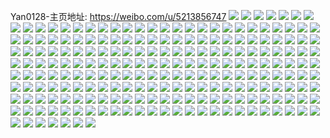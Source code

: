 Yan0128-主页地址: https://weibo.com/u/5213856747 
![](https://wx4.sinaimg.cn/mw2000/005GQOjFly1h9ggmlgf78j31400u0wls.jpg) 
![](https://wx4.sinaimg.cn/mw2000/005GQOjFly1h9ggmlrpn9j31400u0jvq.jpg) 
![](https://wx4.sinaimg.cn/mw2000/005GQOjFly1h9ggmm8pmdj30u00u0wjt.jpg) 
![](https://wx4.sinaimg.cn/mw2000/005GQOjFly1h9g0aamgehj30yg0ygn77.jpg) 
![](https://wx4.sinaimg.cn/mw2000/005GQOjFly1h9g05rvwpvj33402czqv7.jpg) 
![](https://wx4.sinaimg.cn/mw2000/005GQOjFly1h9g129zkzsj32wo26inpf.jpg) 
![](https://wx4.sinaimg.cn/mw2000/005GQOjFly1h9dizcbwhuj30u0140tgm.jpg) 
![](https://wx4.sinaimg.cn/mw2000/005GQOjFly1h9diz6pb2qj31410u0jxr.jpg) 
![](https://wx4.sinaimg.cn/mw2000/005GQOjFly1h9diyb1hp7j30u01hc4cw.jpg) 
![](https://wx4.sinaimg.cn/mw2000/005GQOjFly1h9diyct20ej31400u0qcx.jpg) 
![](https://wx4.sinaimg.cn/mw2000/005GQOjFly1h9diybfti6j30u00u078h.jpg) 
![](https://wx4.sinaimg.cn/mw2000/005GQOjFly1h9diyeljtfj30u0190n4d.jpg) 
![](https://wx4.sinaimg.cn/mw2000/005GQOjFly1h9diye8kj1j31400u00zy.jpg) 
![](https://wx4.sinaimg.cn/mw2000/005GQOjFly1h9diydb2iwj31910u0n6i.jpg) 
![](https://wx4.sinaimg.cn/mw2000/005GQOjFly1h9dj1bdf8hj30u0140wl2.jpg) 
![](https://wx4.sinaimg.cn/mw2000/005GQOjFly1h8d5cqusy0j30u00u0tek.jpg) 
![](https://wx4.sinaimg.cn/mw2000/005GQOjFly1h6qqyk86gkj31400u015k.jpg) 
![](https://wx4.sinaimg.cn/mw2000/005GQOjFly1h6qqyl2ziwj30u0140gsk.jpg) 
![](https://wx4.sinaimg.cn/mw2000/005GQOjFly1h6qqynv37dj30u0140wk7.jpg) 
![](https://wx4.sinaimg.cn/mw2000/005GQOjFly1h6qqyou7z2j30u0140q7l.jpg) 
![](https://wx4.sinaimg.cn/mw2000/005GQOjFly1h6qqyq6b2qj30u0140aib.jpg) 
![](https://wx4.sinaimg.cn/mw2000/005GQOjFly1h6qqymzsquj30u01407ew.jpg) 
![](https://wx4.sinaimg.cn/mw2000/005GQOjFly1h6qr3qzk6lj30u014045g.jpg) 
![](https://wx4.sinaimg.cn/mw2000/005GQOjFly1h6qqypk2oij30u0140wqs.jpg) 
![](https://wx4.sinaimg.cn/mw2000/005GQOjFly1h643nf3dxbj32691mpnpd.jpg) 
![](https://wx4.sinaimg.cn/mw2000/005GQOjFly1h643ncubg8j31o028b1ky.jpg) 
![](https://wx4.sinaimg.cn/mw2000/005GQOjFly1h643q3zumtj33402c0u0x.jpg) 
![](https://wx4.sinaimg.cn/mw2000/005GQOjFly1h5xz3c19ewj31sc2dsk9q.jpg) 
![](https://wx4.sinaimg.cn/mw2000/005GQOjFly1h5xz39q5cfj32c0340qv6.jpg) 
![](https://wx4.sinaimg.cn/mw2000/005GQOjFly1h5xzd4bc4vj32c03407wj.jpg) 
![](https://wx4.sinaimg.cn/mw2000/005GQOjFly1h5xzmblu03j32c0340b2b.jpg) 
![](https://wx4.sinaimg.cn/mw2000/005GQOjFly1h5xz3kl87tj32c0340b2a.jpg) 
![](https://wx4.sinaimg.cn/mw2000/005GQOjFly1h5xz3jhh1xj32c03401kz.jpg) 
![](https://wx4.sinaimg.cn/mw2000/005GQOjFly1h5xz3ax2rbj32362s87ff.jpg) 
![](https://wx4.sinaimg.cn/mw2000/005GQOjFly1h5xz5c7vsmj32c0340b2a.jpg) 
![](https://wx4.sinaimg.cn/mw2000/005GQOjFly1h5ekpkn03cj30u00u0wi0.jpg) 
![](https://wx4.sinaimg.cn/mw2000/005GQOjFly1h5ejro0nnej30u014043x.jpg) 
![](https://wx4.sinaimg.cn/mw2000/005GQOjFly1h4ltp131b6j30u00u00ww.jpg) 
![](https://wx4.sinaimg.cn/mw2000/005GQOjFly1h4ltp1n3o1j30u01407cx.jpg) 
![](https://wx4.sinaimg.cn/mw2000/005GQOjFly1h4ltp0ucvcj30u00u0afu.jpg) 
![](https://wx4.sinaimg.cn/mw2000/005GQOjFly1h4ltp2wdxxj30u00u0ag6.jpg) 
![](https://wx4.sinaimg.cn/mw2000/005GQOjFly1h4ltp248b8j30u0140tgh.jpg) 
![](https://wx4.sinaimg.cn/mw2000/005GQOjFly1h4ltp2iv4dj30u00u0wjp.jpg) 
![](https://wx4.sinaimg.cn/mw2000/005GQOjFly1h4jfpn3t1yj31401hcqia.jpg) 
![](https://wx4.sinaimg.cn/mw2000/005GQOjFly1h4jfpp3tdoj313y1hakgc.jpg) 
![](https://wx4.sinaimg.cn/mw2000/005GQOjFly1h4jfpspl9xj328y2zykjn.jpg) 
![](https://wx4.sinaimg.cn/mw2000/005GQOjFly1h1l5871u9hj30u00u0dkz.jpg) 
![](https://wx4.sinaimg.cn/mw2000/005GQOjFly1h1l5bcmjtlj31400u0th7.jpg) 
![](https://wx4.sinaimg.cn/mw2000/005GQOjFly1h0ujqiw1ygj32c0340e84.jpg) 
![](https://wx4.sinaimg.cn/mw2000/005GQOjFly1h0ujnuhxgaj32c02c0x6p.jpg) 
![](https://wx4.sinaimg.cn/mw2000/005GQOjFly1h0ujogqc6yj32c02c0qv6.jpg) 
![](https://wx4.sinaimg.cn/mw2000/005GQOjFly1h0ujqkxowdj32c02c0npe.jpg) 
![](https://wx4.sinaimg.cn/mw2000/005GQOjFly1h0ujp4wiv9j32bc334hdv.jpg) 
![](https://wx4.sinaimg.cn/mw2000/005GQOjFly1h0ujrl4sxdj32bc334qv6.jpg) 
![](https://wx4.sinaimg.cn/mw2000/005GQOjFly1h0ujo51cifj32bc1qiu0y.jpg) 
![](https://wx4.sinaimg.cn/mw2000/005GQOjFly1h0gkn2lvx9j30u014011x.jpg) 
![](https://wx4.sinaimg.cn/mw2000/005GQOjFly1h0gkn3x8pwj31400u0qcz.jpg) 
![](https://wx4.sinaimg.cn/mw2000/005GQOjFly1h0gkn7dc7tj30u014047h.jpg) 
![](https://wx4.sinaimg.cn/mw2000/005GQOjFly1h0gkn6haslj30u0140wjv.jpg) 
![](https://wx4.sinaimg.cn/mw2000/005GQOjFly1gzc5zpa33gj33402c0hdw.jpg) 
![](https://wx4.sinaimg.cn/mw2000/005GQOjFly1gzc5zidfvsj31q41q4e4e.jpg) 
![](https://wx4.sinaimg.cn/mw2000/005GQOjFly1gzc5zq8hknj32c02c0hdt.jpg) 
![](https://wx4.sinaimg.cn/mw2000/005GQOjFly1gzc5zrscqxj32c02c04qq.jpg) 
![](https://wx4.sinaimg.cn/mw2000/005GQOjFly1gzc5zgdf0jj318218219c.jpg) 
![](https://wx4.sinaimg.cn/mw2000/005GQOjFly1gzc5zkaozpj333z2bzu0z.jpg) 
![](https://wx4.sinaimg.cn/mw2000/005GQOjFly1gzc5zhyztoj32c0340npe.jpg) 
![](https://wx4.sinaimg.cn/mw2000/005GQOjFly1gzc5zn14jej32c02c0npe.jpg) 
![](https://wx4.sinaimg.cn/mw2000/005GQOjFly1gzc5zldj5lj32c02c07wj.jpg) 
![](https://wx4.sinaimg.cn/mw2000/005GQOjFly1gubw7ywpubj60u01407fx02.jpg) 
![](https://wx4.sinaimg.cn/mw2000/005GQOjFly1gubwb7mjdwj30u0140dpo.jpg) 
![](https://wx4.sinaimg.cn/mw2000/005GQOjFly1gubwawaoimj60u014dgxj02.jpg) 
![](https://wx4.sinaimg.cn/mw2000/005GQOjFly1gu4o6y9casj60r810agws02.jpg) 
![](https://wx4.sinaimg.cn/mw2000/005GQOjFly1gs2pdalx70j30u00u011h.jpg) 
![](https://wx4.sinaimg.cn/mw2000/005GQOjFly1gs2pd9yu7gj30u00u046h.jpg) 
![](https://wx4.sinaimg.cn/mw2000/005GQOjFly1gs2pd7h5cfj60u00u0dlr02.jpg) 
![](https://wx4.sinaimg.cn/mw2000/005GQOjFly1gs2pd82mbbj30u00u07gp.jpg) 
![](https://wx4.sinaimg.cn/mw2000/005GQOjFly1gs2pd8oms9j30u00u0amt.jpg) 
![](https://wx4.sinaimg.cn/mw2000/005GQOjFly1gs2pdac7maj60u00u0dod02.jpg) 
![](https://wx4.sinaimg.cn/mw2000/005GQOjFly1gs2pd9lze1j30u10u045f.jpg) 
![](https://wx4.sinaimg.cn/mw2000/005GQOjFly1gs2pgz5urzj30u014045f.jpg) 
![](https://wx4.sinaimg.cn/mw2000/005GQOjFly1gqkhsjrb36j32c03407wl.jpg) 
![](https://wx4.sinaimg.cn/mw2000/005GQOjFly1gqkhsevwtlj32c03407wj.jpg) 
![](https://wx4.sinaimg.cn/mw2000/005GQOjFly1gqkhse7tqyj30rt15ph2c.jpg) 
![](https://wx4.sinaimg.cn/mw2000/005GQOjFly1gqkhshlid8j32bb3321ky.jpg) 
![](https://wx4.sinaimg.cn/mw2000/005GQOjFly1gqki5xc8puj30rt27k4qp.jpg) 
![](https://wx4.sinaimg.cn/mw2000/005GQOjFly1gqkhsif0scj32c02c04qr.jpg) 
![](https://wx4.sinaimg.cn/mw2000/005GQOjFly1gqkhsgp0qmj32c02c0e82.jpg) 
![](https://wx4.sinaimg.cn/mw2000/005GQOjFly1gqkhsm1q9pj32c0340qv6.jpg) 
![](https://wx4.sinaimg.cn/mw2000/005GQOjFly1gqkhsg0fz8j32c02c0b2b.jpg) 
![](https://wx4.sinaimg.cn/mw2000/005GQOjFly1gq4e5iz3vjj32bb332kjm.jpg) 
![](https://wx4.sinaimg.cn/mw2000/005GQOjFly1gq4ej8xqivj30u00min1u.jpg) 
![](https://wx4.sinaimg.cn/mw2000/005GQOjFly1gq4e5qtcgaj32c03407wi.jpg) 
![](https://wx4.sinaimg.cn/mw2000/005GQOjFly1gq4e5hdsvdj33332bbe83.jpg) 
![](https://wx4.sinaimg.cn/mw2000/005GQOjFly1gq4ej88xmej32bz3514qs.jpg) 
![](https://wx4.sinaimg.cn/mw2000/005GQOjFly1gq4e5g037jj32bb3324qq.jpg) 
![](https://wx4.sinaimg.cn/mw2000/005GQOjFly1gq4e7b9yzkj32c02c07wi.jpg) 
![](https://wx4.sinaimg.cn/mw2000/005GQOjFly1gq4e9rgl5kj33402c04qq.jpg) 
![](https://wx4.sinaimg.cn/mw2000/005GQOjFly1gq4e5o54vhj32c0340b29.jpg) 
![](https://wx4.sinaimg.cn/mw2000/005GQOjFly1gpouitcv1hj32c02c0kjm.jpg) 
![](https://wx4.sinaimg.cn/mw2000/005GQOjFly1gpouiqw0ljj32c02c07wi.jpg) 
![](https://wx4.sinaimg.cn/mw2000/005GQOjFly1gpouis4q1oj32c02c04qr.jpg) 
![](https://wx4.sinaimg.cn/mw2000/005GQOjFly1gpouioltntj30rt335x6p.jpg) 
![](https://wx4.sinaimg.cn/mw2000/005GQOjFly1gpouitqoirj31400u048m.jpg) 
![](https://wx4.sinaimg.cn/mw2000/005GQOjFly1gpouinw85zj32c02c01ky.jpg) 
![](https://wx4.sinaimg.cn/mw2000/005GQOjFly1gpouiq5vskj30rt1jl1kx.jpg) 
![](https://wx4.sinaimg.cn/mw2000/005GQOjFly1gpouj8zo0wj32c02c0qss.jpg) 
![](https://wx4.sinaimg.cn/mw2000/005GQOjFly1gpouipgc7tj32c02c0u0y.jpg) 
![](https://wx4.sinaimg.cn/mw2000/005GQOjFly1go5t8424i7j30rt4vy4qq.jpg) 
![](https://wx4.sinaimg.cn/mw2000/005GQOjFly1go5tagrz6yj32c02c0qv5.jpg) 
![](https://wx4.sinaimg.cn/mw2000/005GQOjFly1go5t87a4tlj30rt446b2a.jpg) 
![](https://wx4.sinaimg.cn/mw2000/005GQOjFly1go5thl0f7sj30rt2w7npd.jpg) 
![](https://wx4.sinaimg.cn/mw2000/005GQOjFly1go5tahynmhj32c0340u0y.jpg) 
![](https://wx4.sinaimg.cn/mw2000/005GQOjFly1go5tdr4ounj30rt4mnhdu.jpg) 
![](https://wx4.sinaimg.cn/mw2000/005GQOjFly1gnaox4e0p4j30rt24ee81.jpg) 
![](https://wx4.sinaimg.cn/mw2000/005GQOjFly1gnaomu8ze7j31400u04az.jpg) 
![](https://wx4.sinaimg.cn/mw2000/005GQOjFly1gnaomwrjnuj30ip3407wh.jpg) 
![](https://wx4.sinaimg.cn/mw2000/005GQOjFly1gnaomuqtv0j30m2340hdt.jpg) 
![](https://wx4.sinaimg.cn/mw2000/005GQOjFly1gnap0pzf74j30rt3uve81.jpg) 
![](https://wx4.sinaimg.cn/mw2000/005GQOjFly1gnaoms0wcdj30rt4mne82.jpg) 
![](https://wx4.sinaimg.cn/mw2000/005GQOjFly1glhmvar5avj30zo19havl.jpg) 
![](https://wx4.sinaimg.cn/mw2000/005GQOjFly1gl59so3gujj30u00u043y.jpg) 
![](https://wx4.sinaimg.cn/mw2000/005GQOjFly1gl59p55m4yj30u00u046i.jpg) 
![](https://wx4.sinaimg.cn/mw2000/005GQOjFly1gl59sn7d1mj30u00u044c.jpg) 
![](https://wx4.sinaimg.cn/mw2000/005GQOjFly1gl59p5o8p5j30u00u0k50.jpg) 
![](https://wx4.sinaimg.cn/mw2000/005GQOjFly1gl59p28o52j30u00u0alw.jpg) 
![](https://wx4.sinaimg.cn/mw2000/005GQOjFly1gl59p63oijj30u00u0n5l.jpg) 
![](https://wx4.sinaimg.cn/mw2000/005GQOjFly1gl59p3s4vhj30u00u0th8.jpg) 
![](https://wx4.sinaimg.cn/mw2000/005GQOjFly1gl59qzaz6pj30u00u0dqu.jpg) 
![](https://wx4.sinaimg.cn/mw2000/005GQOjFly1gl59p3gtl4j30u00u011b.jpg) 
![](https://wx4.sinaimg.cn/mw2000/005GQOjFly1gknrgfyxp8j30u014049j.jpg) 
![](https://wx4.sinaimg.cn/mw2000/005GQOjFly1gknrgeofrsj30u00u0mzs.jpg) 
![](https://wx4.sinaimg.cn/mw2000/005GQOjFly1gknrgfc3h7j30u00u0k4o.jpg) 
![](https://wx4.sinaimg.cn/mw2000/005GQOjFly1gj8zcto3ihj32c02c0kjb.jpg) 
![](https://wx4.sinaimg.cn/mw2000/005GQOjFly1gj8zcv8byjj32c02c01kx.jpg) 
![](https://wx4.sinaimg.cn/mw2000/005GQOjFly1gj8zcymbfqj32c02c0hdt.jpg) 
![](https://wx4.sinaimg.cn/mw2000/005GQOjFly1gj8zczktlpj32c02c01ky.jpg) 
![](https://wx4.sinaimg.cn/mw2000/005GQOjFly1gj8zeedvqkj30v90v90yt.jpg) 
![](https://wx4.sinaimg.cn/mw2000/005GQOjFly1gj8zd0xd5mj32c02c01ky.jpg) 
![](https://wx4.sinaimg.cn/mw2000/005GQOjFly1gj8zcxhzvdj33402c0npf.jpg) 
![](https://wx4.sinaimg.cn/mw2000/005GQOjFly1gj8zd2wolqj32c02c0npd.jpg) 
![](https://wx4.sinaimg.cn/mw2000/005GQOjFly1gj8zcrnnhij32c02c07wi.jpg) 
![](https://wx4.sinaimg.cn/mw2000/005GQOjFly1gissbimaa7j33402c01l0.jpg) 
![](https://wx4.sinaimg.cn/mw2000/005GQOjFly1gissbk2nojj33402c0x6r.jpg) 
![](https://wx4.sinaimg.cn/mw2000/005GQOjFly1giguty1q6oj32c02c04qq.jpg) 
![](https://wx4.sinaimg.cn/mw2000/005GQOjFly1gigutwmiz7j32yq282e81.jpg) 
![](https://wx4.sinaimg.cn/mw2000/005GQOjFly1giguwakuf6j32c02c04gp.jpg) 
![](https://wx4.sinaimg.cn/mw2000/005GQOjFly1gigutzbnbvj32c02c07wh.jpg) 
![](https://wx4.sinaimg.cn/mw2000/005GQOjFly1giguu3ylrrj33322bbx6p.jpg) 
![](https://wx4.sinaimg.cn/mw2000/005GQOjFly1giguu53w9gj32c02c0no3.jpg) 
![](https://wx4.sinaimg.cn/mw2000/005GQOjFly1giguu0owtfj32c0340hdt.jpg) 
![](https://wx4.sinaimg.cn/mw2000/005GQOjFly1gigutzocy4j31400ruqbl.jpg) 
![](https://wx4.sinaimg.cn/mw2000/005GQOjFly1giguu2kjn7j33402c0hdt.jpg) 
![](https://wx4.sinaimg.cn/mw2000/005GQOjFly1ghyp78o0wxj33322bbkjm.jpg) 
![](https://wx4.sinaimg.cn/mw2000/005GQOjFly1ghyp79ns7bj32bb332b2a.jpg) 
![](https://wx4.sinaimg.cn/mw2000/005GQOjFly1ghyp7aq29oj33322bbhdu.jpg) 
![](https://wx4.sinaimg.cn/mw2000/005GQOjFly1ghypbdtquzj33402c0x6r.jpg) 
![](https://wx4.sinaimg.cn/mw2000/005GQOjFly1ghtuzcvlg2j33402c0u0y.jpg) 
![](https://wx4.sinaimg.cn/mw2000/005GQOjFly1ghetqzx2jsj33402c04qq.jpg) 
![](https://wx4.sinaimg.cn/mw2000/005GQOjFly1ghetr16l8gj32c02c0qv6.jpg) 
![](https://wx4.sinaimg.cn/mw2000/005GQOjFly1ghetr2hj4vj32bb3321ky.jpg) 
![](https://wx4.sinaimg.cn/mw2000/005GQOjFly1ghetr4ciuej32c02c0000.jpg) 
![](https://wx4.sinaimg.cn/mw2000/005GQOjFly1ghetr7ors9j327x27xu0y.jpg) 
![](https://wx4.sinaimg.cn/mw2000/005GQOjFly1ghetr5drdxj33322bb4qq.jpg) 
![](https://wx4.sinaimg.cn/mw2000/005GQOjFly1ghetr6c4xuj33322bb4qq.jpg) 
![](https://wx4.sinaimg.cn/mw2000/005GQOjFly1ghetr8k91dj32c02c04qq.jpg) 
![](https://wx4.sinaimg.cn/mw2000/005GQOjFly1ghetr9pnw0j33402c0b2a.jpg) 
![](https://wx4.sinaimg.cn/mw2000/005GQOjFly1ggyloh80bmj30rs15pqo7.jpg) 
![](https://wx4.sinaimg.cn/mw2000/005GQOjFly1ggxgcv2o5bj32c02c07wj.jpg) 
![](https://wx4.sinaimg.cn/mw2000/005GQOjFly1ggxgcxhkj2j32c02c0x6p.jpg) 
![](https://wx4.sinaimg.cn/mw2000/005GQOjFly1ggxgcwd9dnj32c02c0x6r.jpg) 
![](https://wx4.sinaimg.cn/mw2000/005GQOjFly1ggxgczoc7wj33402c0e84.jpg) 
![](https://wx4.sinaimg.cn/mw2000/005GQOjFly1ggxgcuct3uj30v90v9td5.jpg) 
![](https://wx4.sinaimg.cn/mw2000/005GQOjFly1ggxgd10ptij32c03407wk.jpg) 
![](https://wx4.sinaimg.cn/mw2000/005GQOjFly1ggxgfhrw6zj32c02c0hdv.jpg) 
![](https://wx4.sinaimg.cn/mw2000/005GQOjFly1ggxgcyevrvj32c02c0kjm.jpg) 
![](https://wx4.sinaimg.cn/mw2000/005GQOjFly1ggxgd26005j32c02c04qr.jpg) 
![](https://wx4.sinaimg.cn/mw2000/005GQOjFly1gg4hzfff8fj30rs1jk4qp.jpg) 
![](https://wx4.sinaimg.cn/mw2000/005GQOjFly1gg4hziyamsj33402c04qq.jpg) 
![](https://wx4.sinaimg.cn/mw2000/005GQOjFly1gg4hzgtwj3j32c02c04qr.jpg) 
![](https://wx4.sinaimg.cn/mw2000/005GQOjFly1gg4hzkgawlj32c02c0u0x.jpg) 
![](https://wx4.sinaimg.cn/mw2000/005GQOjFly1gg4hze11f4j33322bbhdu.jpg) 
![](https://wx4.sinaimg.cn/mw2000/005GQOjFly1gfap4b4c5yj32c02c01ky.jpg) 
![](https://wx4.sinaimg.cn/mw2000/005GQOjFly1gfap4dmt0lj317v17v7is.jpg) 
![](https://wx4.sinaimg.cn/mw2000/005GQOjFly1gfap4curiwj33402c0hdw.jpg) 
![](https://wx4.sinaimg.cn/mw2000/005GQOjFly1gf5xy1kv1pj30u00u0q9a.jpg) 
![](https://wx4.sinaimg.cn/mw2000/005GQOjFly1gf5xz63gfdj30n00n040l.jpg) 
![](https://wx4.sinaimg.cn/mw2000/005GQOjFly1gf5xyd829lj30u00u0wnl.jpg) 
![](https://wx4.sinaimg.cn/mw2000/005GQOjFly1gf5xy0d2axj30u00u0qak.jpg) 
![](https://wx4.sinaimg.cn/mw2000/005GQOjFly1gf5xy2gyssj30u00u043l.jpg) 
![](https://wx4.sinaimg.cn/mw2000/005GQOjFly1gf5xy5dy1pj30u00u011r.jpg) 
![](https://wx4.sinaimg.cn/mw2000/005GQOjFly1gahayb1d24j30u00u07dq.jpg) 
![](https://wx4.sinaimg.cn/mw2000/005GQOjFly1gafuzejdynj30u00u0q8h.jpg) 
![](https://wx4.sinaimg.cn/mw2000/005GQOjFly1gafuv6p9s2j30u00u010o.jpg) 
![](https://wx4.sinaimg.cn/mw2000/005GQOjFly1gafuv6vogpj30u00u0780.jpg) 
![](https://wx4.sinaimg.cn/mw2000/005GQOjFly1gafuv74auij30u00u0jy6.jpg) 
![](https://wx4.sinaimg.cn/mw2000/005GQOjFly1gafuv7dhapj30u00u0q90.jpg) 
![](https://wx4.sinaimg.cn/mw2000/005GQOjFly1gafuv669opj30u00u0afx.jpg) 
![](https://wx4.sinaimg.cn/mw2000/005GQOjFly1gafuv7yoxdj30u00u07d3.jpg) 
![](https://wx4.sinaimg.cn/mw2000/005GQOjFly1gafuv8n60uj31400u07ce.jpg) 
![](https://wx4.sinaimg.cn/mw2000/005GQOjFly1gafuv8anhhj30u00u0k00.jpg) 
![](https://wx4.sinaimg.cn/mw2000/005GQOjFly1g9obugpo88j31400u00zi.jpg) 
![](https://wx4.sinaimg.cn/mw2000/005GQOjFly1g9obuh9561j31410u0tli.jpg) 
![](https://wx4.sinaimg.cn/mw2000/005GQOjFly1g9obuhkb8fj31400u0dom.jpg) 
![](https://wx4.sinaimg.cn/mw2000/005GQOjFly1g9obufqxurj30u00u0q90.jpg) 
![](https://wx4.sinaimg.cn/mw2000/005GQOjFly1g9obuhvngaj31400u0to6.jpg) 
![](https://wx4.sinaimg.cn/mw2000/005GQOjFly1g9obui66ahj31400u0k0j.jpg) 
![](https://wx4.sinaimg.cn/mw2000/005GQOjFly1g9obuifz6kj31400u0qc8.jpg) 
![](https://wx4.sinaimg.cn/mw2000/005GQOjFly1g9obuirspzj31400u0461.jpg) 
![](https://wx4.sinaimg.cn/mw2000/005GQOjFly1g9obuj1g1dj31400u07en.jpg) 
![](https://wx4.sinaimg.cn/mw2000/005GQOjFly1g6k51bzh26j30u00u0gpq.jpg) 
![](https://wx4.sinaimg.cn/mw2000/005GQOjFly1g6k51bj1ruj30u00u0127.jpg) 
![](https://wx4.sinaimg.cn/mw2000/005GQOjFgy1g60qzsr9onj31400u0n8d.jpg) 
![](https://wx4.sinaimg.cn/mw2000/005GQOjFgy1g60ij222fuj31hc0u0arh.jpg) 
![](https://wx4.sinaimg.cn/mw2000/005GQOjFgy1g60ij2vvc3j31400u0gx8.jpg) 
